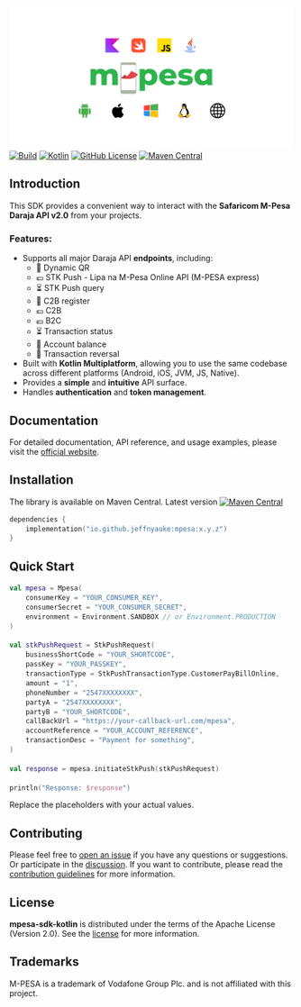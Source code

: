 ![M-Pesa SDK Kotlin Banner](/docs/Writerside/images/mpesa_sdk_kotlin_white.png)
[![Build](https://github.com/jeffnyauke/mpesa-sdk-kotlin/actions/workflows/check.yml/badge.svg)](https://github.com/jeffnyauke/mpesa-kmp-library/actions/workflows/check.yml)
[![Kotlin](https://img.shields.io/badge/kotlin-1.9.22-blue.svg?logo=kotlin)](http://kotlinlang.org)
[![GitHub License](https://img.shields.io/badge/license-Apache%20License%202.0-blue.svg?style=flat)](http://www.apache.org/licenses/LICENSE-2.0)
[![Maven Central](https://img.shields.io/maven-central/v/io.github.jeffnyauke/mpesa-sdk-kotlin?color=blue)](https://search.maven.org/search?q=g:io.github.jeffnyauke.mpesa)

## Introduction

This SDK provides a convenient way to interact with the **Safaricom M-Pesa Daraja API v2.0** from your projects.

### Features:

* Supports all major Daraja API **endpoints**, including:
    * 🤳 Dynamic QR
    * 💶 STK Push - Lipa na M-Pesa Online API (M-PESA express)
    * ⏳ STK Push query
    * 📝 C2B register
    * 💶 C2B
    * 💶 B2C
    * ⏳ Transaction status
    * 🏦 Account balance
    * 🔁 Transaction reversal
* Built with **Kotlin Multiplatform**, allowing you to use the same codebase across different platforms (Android, iOS, JVM, JS, Native).
* Provides a **simple** and **intuitive** API surface.
* Handles **authentication** and **token management**.

## Documentation

For detailed documentation, API reference, and usage examples, please visit the [official website](https://jeffnyauke.github.io/mpesa-sdk-kotlin/).

## Installation

The library is available on Maven Central. Latest version [![Maven Central](https://img.shields.io/maven-central/v/com.github.jeffnyauke/mpesa-sdk-kotlin?color=blue)](https://search.maven.org/search?q=g:com.github.jeffnyauke.mpesa)

```kotlin
dependencies {
    implementation("io.github.jeffnyauke:mpesa:x.y.z")
}
```

## Quick Start

```kotlin
val mpesa = Mpesa(
    consumerKey = "YOUR_CONSUMER_KEY",
    consumerSecret = "YOUR_CONSUMER_SECRET",
    environment = Environment.SANDBOX // or Environment.PRODUCTION
)

val stkPushRequest = StkPushRequest(
    businessShortCode = "YOUR_SHORTCODE",
    passKey = "YOUR_PASSKEY",
    transactionType = StkPushTransactionType.CustomerPayBillOnline,
    amount = "1",
    phoneNumber = "2547XXXXXXXX",
    partyA = "2547XXXXXXXX",
    partyB = "YOUR_SHORTCODE",
    callBackUrl = "https://your-callback-url.com/mpesa",
    accountReference = "YOUR_ACCOUNT_REFERENCE",
    transactionDesc = "Payment for something",
)

val response = mpesa.initiateStkPush(stkPushRequest)

println("Response: $response")
```
Replace the placeholders with your actual values.

## Contributing

Please feel free
to [open an issue](https://github.com/jeffnyauke/mpesa-sdk-kotlin/issues/new/choose) if you have any
questions or suggestions. Or participate in
the [discussion](https://github.com/jeffnyauke/mpesa-kmp-library/discussions). If you want to
contribute, please read
the [contribution guidelines](https://github.com/jeffnyauke/mpesa-kmp-library/blob/main/CONTRIBUTING.md)
for more information.

## License

**mpesa-sdk-kotlin** is distributed under the terms of the Apache License (Version 2.0). See the
[license](LICENSE) for more information.

## Trademarks

M-PESA is a trademark of Vodafone Group Plc. and is not affiliated with this project.

